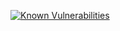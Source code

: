 [![Known Vulnerabilities](https://snyk.io/test/github/dave-89/paillier-showcase.git/badge.svg)](https://snyk.io/test/github/dave-89/paillier-showcase.git)